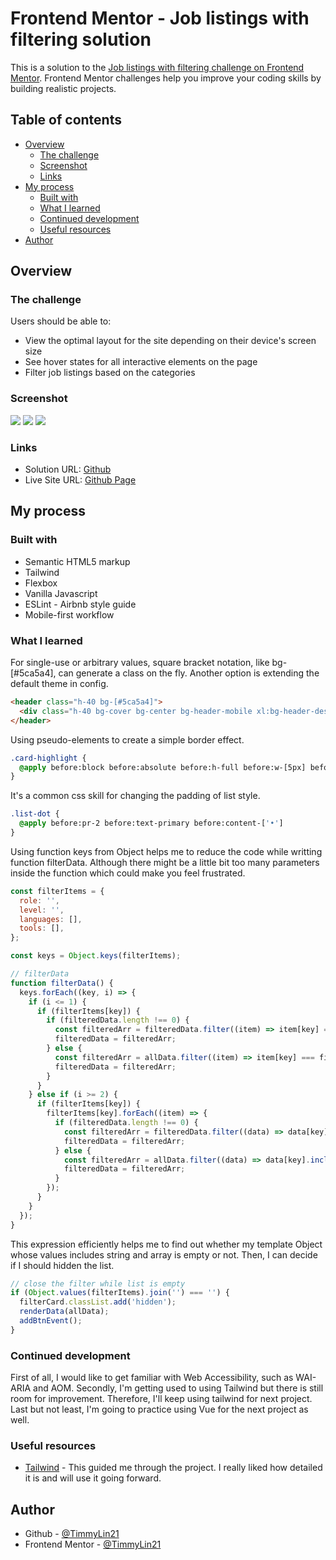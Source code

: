 # Frontend Mentor - Job listings with filtering solution

This is a solution to the [Job listings with filtering challenge on Frontend Mentor](https://www.frontendmentor.io/challenges/job-listings-with-filtering-ivstIPCt). Frontend Mentor challenges help you improve your coding skills by building realistic projects. 

## Table of contents

- [Overview](#overview)
  - [The challenge](#the-challenge)
  - [Screenshot](#screenshot)
  - [Links](#links)
- [My process](#my-process)
  - [Built with](#built-with)
  - [What I learned](#what-i-learned)
  - [Continued development](#continued-development)
  - [Useful resources](#useful-resources)
- [Author](#author)

## Overview

### The challenge

Users should be able to:

- View the optimal layout for the site depending on their device's screen size
- See hover states for all interactive elements on the page
- Filter job listings based on the categories

### Screenshot

![](./images/screenshot-mobile.png)
![](./images/screenshot-desktopWithFilter.png)
![](./images/screenshot-mobileWithFilter.png)

### Links

- Solution URL: [Github](https://github.com/TimmyLin21/Job-listings-with-filtering)
- Live Site URL: [Github Page](https://timmylin21.github.io/Job-listings-with-filtering/)

## My process

### Built with

- Semantic HTML5 markup
- Tailwind
- Flexbox
- Vanilla Javascript
- ESLint - Airbnb style guide
- Mobile-first workflow

### What I learned
For single-use or arbitrary values, square bracket notation, like bg-[#5ca5a4], can generate a class on the fly. Another option is extending the default theme in config. 
```html
<header class="h-40 bg-[#5ca5a4]">
  <div class="h-40 bg-cover bg-center bg-header-mobile xl:bg-header-desktop"></div>
</header>
```
Using pseudo-elements to create a simple border effect.
```css
.card-highlight {
  @apply before:block before:absolute before:h-full before:w-[5px] before:bg-primary before:rounded-l-[5px]
}
```
It's a common css skill for changing the padding of list style.
```css
.list-dot {
  @apply before:pr-2 before:text-primary before:content-['•']
}
```
Using function keys from Object helps me to reduce the code while writting function filterData. Although there might be a little bit too many parameters inside the function which could make you feel frustrated. 
```js
const filterItems = {
  role: '',
  level: '',
  languages: [],
  tools: [],
};

const keys = Object.keys(filterItems);

// filterData
function filterData() {
  keys.forEach((key, i) => {
    if (i <= 1) {
      if (filterItems[key]) {
        if (filteredData.length !== 0) {
          const filteredArr = filteredData.filter((item) => item[key] === filterItems[key]);
          filteredData = filteredArr;
        } else {
          const filteredArr = allData.filter((item) => item[key] === filterItems[key]);
          filteredData = filteredArr;
        }
      }
    } else if (i >= 2) {
      if (filterItems[key]) {
        filterItems[key].forEach((item) => {
          if (filteredData.length !== 0) {
            const filteredArr = filteredData.filter((data) => data[key].includes(item));
            filteredData = filteredArr;
          } else {
            const filteredArr = allData.filter((data) => data[key].includes(item));
            filteredData = filteredArr;
          }
        });
      }
    }
  });
}
```
This expression efficiently helps me to find out whether my template Object whose values includes string and array is empty or not. Then, I can decide if I should hidden the list.
```js
// close the filter while list is empty
if (Object.values(filterItems).join('') === '') {
  filterCard.classList.add('hidden');
  renderData(allData);
  addBtnEvent();
}
```

### Continued development

First of all, I would like to get familiar with Web Accessibility, such as WAI-ARIA and AOM. Secondly, I'm getting used to using Tailwind but there is still room for improvement. Therefore, I'll keep using tailwind for next project. Last but not least, I'm going to practice using Vue for the next project as well.    

### Useful resources

- [Tailwind](https://tailwindcss.com/) - This guided me through the project. I really liked how detailed it is and will use it going forward.

## Author

- Github - [@TimmyLin21](https://github.com/TimmyLin21)
- Frontend Mentor - [@TimmyLin21](https://www.frontendmentor.io/profile/TimmyLin21)


